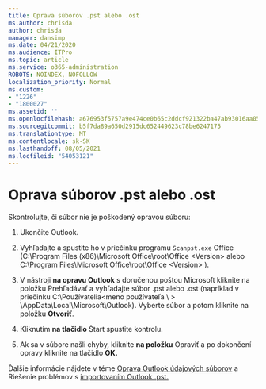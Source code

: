 ```yaml
---
title: Oprava súborov .pst alebo .ost
ms.author: chrisda
author: chrisda
manager: dansimp
ms.date: 04/21/2020
ms.audience: ITPro
ms.topic: article
ms.service: o365-administration
ROBOTS: NOINDEX, NOFOLLOW
localization_priority: Normal
ms.custom:
- "1226"
- "1800027"
ms.assetid: ''
ms.openlocfilehash: a676953f5757a9e474ce0b65c2ddcf921322ba47ab93016aa05f23c8a70d8d24
ms.sourcegitcommit: b5f7da89a650d2915dc652449623c78be6247175
ms.translationtype: MT
ms.contentlocale: sk-SK
ms.lasthandoff: 08/05/2021
ms.locfileid: "54053121"
---
```

# <a name="repair-pst-or-ost-files"></a>Oprava súborov .pst alebo .ost

Skontrolujte, či súbor nie je poškodený opravou súboru:

1. Ukončite Outlook.

2. Vyhľadajte a spustite ho v priečinku programu `Scanpst.exe` Office (C:\Program Files (x86)\Microsoft Office\root\Office \<Version\> alebo C:\Program Files\Microsoft Office\root\Office \<Version\> ).

3. V nástroji **na opravu Outlook** s  doručenou poštou Microsoft kliknite na položku Prehľadávať a vyhľadajte súbor .pst alebo .ost (napríklad v priečinku C:\Používatelia<meno používateľa \\ \> \AppData\Local\Microsoft\Outlook). Vyberte súbor a potom kliknite na položku **Otvoriť**.

4. Kliknutím **na tlačidlo** Štart spustite kontrolu.

5. Ak sa v súbore našli chyby, kliknite **na položku** Opraviť a po dokončení opravy kliknite na tlačidlo **OK.**

Ďalšie informácie nájdete v téme [Oprava Outlook údajových súborov](https://support.office.com/article/25663bc3-11ec-4412-86c4-60458afc5253) a Riešenie problémov s [importovaním Outlook .pst.](https://support.office.com/article/2d2e50dc-5c36-4ab2-ab50-f1be733b3d6e)
